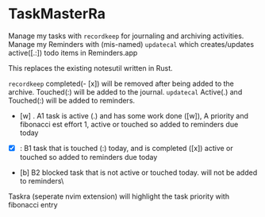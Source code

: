 # TaskMasterRa

Manage my tasks with `recordkeep` for journaling and archiving activities.
Manage my Reminders with (mis-named) `updatecal` which creates/updates active([.:]) todo items in Reminders.app

This replaces the existing notesutil written in Rust.

`recordkeep` 
    completed(- [x]) will be removed after being added to the archive.
    Touched(:) will be added to the journal.
`updatecal`
    Active(.) and Touched(:) will be added to reminders.

- [w] . A1 task is active (.) and has some work done ([w]), A priority and fibonacci est effort 1, active or touched so added to reminders due today
- [x] : B1 task that is touched (:) today, and is completed ([x]) active or touched so added to reminders due today
- [b] B2 blocked task that is not active or touched today. will not be added to reminders\

Taskra (seperate nvim extension) will highlight the task priority with fibonacci entry
